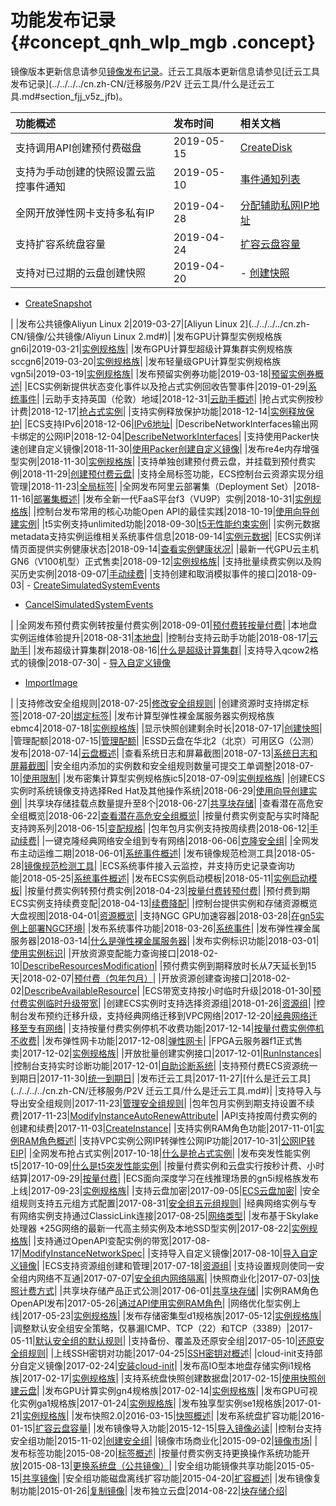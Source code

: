 # 功能发布记录 {#concept_qnh_wlp_mgb .concept}

镜像版本更新信息请参见[镜像发布记录](../../../../cn.zh-CN/镜像/公共镜像/镜像发布记录.md#)。迁云工具版本更新信息请参见[迁云工具发布记录](../../../../cn.zh-CN/迁移服务/P2V 迁云工具/什么是迁云工具.md#section_fjj_v5z_jfb)。

|功能概述|发布时间|相关文档|
|:---|:---|:---|
|支持调用API创建预付费磁盘|2019-05-15|[CreateDisk](../../../../cn.zh-CN/API参考/磁盘/CreateDisk.md#)|
|支持为手动创建的快照设置云监控事件通知|2019-05-10|[事件通知列表](../../../../cn.zh-CN/部署与运维/事件通知/事件通知列表.md#)|
|全网开放弹性网卡支持多私有IP|2019-04-28|[分配辅助私网IP地址](../../../../cn.zh-CN/网络/弹性网卡/分配辅助私网IP地址.md#)|
|支持扩容系统盘容量|2019-04-24|[扩容云盘容量](../../../../cn.zh-CN/块存储/云盘/扩容云盘/扩容云盘容量.md#)|
|支持对已过期的云盘创建快照|2019-04-20| -   [创建快照](../../../../cn.zh-CN/快照/使用快照/创建快照.md#)
-   [CreateSnapshot](../../../../cn.zh-CN/API参考/快照/CreateSnapshot.md#)

 |
|发布公共镜像Aliyun Linux 2|2019-03-27|[Aliyun Linux 2](../../../../cn.zh-CN/镜像/公共镜像/Aliyun Linux 2.md#)|
|发布GPU计算型实例规格族gn6i|2019-03-21|[实例规格族](../../../../cn.zh-CN/实例/实例规格族.md#)|
|发布GPU计算型超级计算集群实例规格族sccgn6|2019-03-20|[实例规格族](../../../../cn.zh-CN/实例/实例规格族.md#)|
|发布轻量级GPU计算型实例规格族vgn5i|2019-03-19|[实例规格族](../../../../cn.zh-CN/实例/实例规格族.md#)|
|发布预留实例券功能|2019-03-18|[预留实例券概述](../../../../cn.zh-CN/实例/选择实例购买方式/预留实例券/预留实例券概述.md#)|
|ECS实例新提供状态变化事件以及抢占式实例回收告警事件|2019-01-29|[系统事件](../../../../cn.zh-CN/部署与运维/系统事件/系统事件概述.md#)|
|云助手支持英国（伦敦）地域|2018-12-31|[云助手概述](../../../../cn.zh-CN/部署与运维/云助手/云助手概述.md#)|
|抢占式实例按秒计费|2018-12-17|[抢占式实例](../../../../cn.zh-CN/实例/选择实例购买方式/抢占式实例/什么是抢占式实例.md#)|
|支持实例释放保护功能|2018-12-14|[实例释放保护](../../../../cn.zh-CN/实例/管理实例/开启实例释放保护.md#)|
|ECS支持IPv6|2018-12-06|[IPv6地址](../../../../cn.zh-CN/网络/实例IP地址介绍/IPv6地址.md#)|
|DescribeNetworkInterfaces输出网卡绑定的公网IP|2018-12-04|[DescribeNetworkInterfaces](../../../../cn.zh-CN/API参考/弹性网卡/DescribeNetworkInterfaces.md#)|
|支持使用Packer快速创建自定义镜像|2018-11-30|[使用Packer创建自定义镜像](../../../../cn.zh-CN/镜像/自定义镜像/创建自定义镜像/使用Packer创建自定义镜像.md#)|
|发布re4e内存增强型实例|2018-11-30|[实例规格族](../../../../cn.zh-CN/实例/实例规格族.md#)|
|支持单独创建预付费云盘，并挂载到预付费实例|2018-11-29|[创建预付费云盘](../../../../cn.zh-CN/块存储/云盘/创建云盘/创建预付费云盘.md#)|
|支持全局标签功能，ECS控制台云资源实现分组管理|2018-11-23|[全局标签](../../../../cn.zh-CN/标签与资源/全局标签实践.md#)|
|全网发布阿里云部署集（Deployment Set）|2018-11-16|[部署集概述](../../../../cn.zh-CN/部署与运维/部署集/部署集概述.md#)|
|发布全新一代FaaS平台f3（VU9P）实例|2018-10-31|[实例规格族](../../../../cn.zh-CN/实例/实例规格族.md#)|
|控制台发布常用的核心功能Open API的最佳实践|2018-10-19|[使用向导创建实例](../../../../cn.zh-CN/实例/创建实例/使用向导创建实例.md#)|
|t5实例支持unlimited功能|2018-09-30|[t5无性能约束实例](cn.zh-CN/实例/选择实例规格/突发型/t5无性能约束实例.md#)|
|实例元数据metadata支持实例运维相关系统事件信息|2018-09-14|[实例元数据](../../../../cn.zh-CN/实例/管理实例/使用实例元数据/什么是实例元数据.md#)|
|ECS实例详情页面提供实例健康状态|2018-09-14|[查看实例健康状况](../../../../cn.zh-CN/部署与运维/监控实例状态/查看实例健康状况.md#)|
|最新一代GPU云主机GN6（V100机型）正式售卖|2018-09-12|[实例规格族](../../../../cn.zh-CN/实例/实例规格族.md#)|
|支持批量续费实例以及购买历史实例|2018-09-07|[手动续费](../../../../cn.zh-CN/产品定价/续费实例/手动续费.md#)|
|支持创建和取消模拟事件的接口|2018-09-03| -   [CreateSimulatedSystemEvents](../../../../cn.zh-CN/API参考/系统事件/CreateSimulatedSystemEvents.md#)
-   [CancelSimulatedSystemEvents](../../../../cn.zh-CN/API参考/系统事件/CancelSimulatedSystemEvents.md#)

 |
|全网发布预付费实例转按量付费实例|2018-09-01|[预付费转按量付费](../../../../cn.zh-CN/产品定价/预付费转按量付费.md#)|
|本地盘实例运维体验提升|2018-08-31|[本地盘](../../../../cn.zh-CN/块存储/本地盘.md#)|
|控制台支持云助手功能|2018-08-17|[云助手](../../../../cn.zh-CN/部署与运维/云助手/云助手概述.md#)|
|发布超级计算集群|2018-08-16|[什么是超级计算集群](../../../../cn.zh-CN/实例/选择实例规格/超级计算集群（SCC）/什么是超级计算集群.md#)|
|支持导入qcow2格式的镜像|2018-07-30| -   [导入自定义镜像](../../../../cn.zh-CN/镜像/自定义镜像/导入镜像/导入自定义镜像.md#)
-   [ImportImage](../../../../cn.zh-CN/API参考/镜像/ImportImage.md#)

 |
|支持修改安全组规则|2018-07-25|[修改安全组规则](../../../../cn.zh-CN/安全/安全组/管理安全组规则.md#)|
|创建资源时支持绑定标签|2018-07-20|[绑定标签](../../../../cn.zh-CN/标签与资源/标签/绑定标签.md#)|
|发布计算型弹性裸金属服务器实例规格族ebmc4|2018-07-18|[实例规格族](../../../../cn.zh-CN/实例/实例规格族.md#)|
|显示快照创建剩余时长|2018-07-17|[创建快照](../../../../cn.zh-CN/快照/使用快照/创建快照.md#)|
|管理配额|2018-07-15|[管理配额](../../../../cn.zh-CN/标签与资源/管理配额.md#)|
|ESSD云盘在华北2（北京）可用区G（公测）发布|2018-07-14|[云盘概述](../../../../cn.zh-CN/块存储/云盘/云盘概述.md#)|
|查看系统日志和屏幕截图|2018-07-13|[系统日志和屏幕截图](../../../../cn.zh-CN/部署与运维/查询操作故障/系统日志和屏幕截图.md#)|
|安全组内添加的实例数和安全组规则数量可提交工单调整|2018-07-10|[使用限制](cn.zh-CN/产品简介/使用限制.md#)|
|发布密集计算型实例规格族ic5|2018-07-09|[实例规格族](../../../../cn.zh-CN/实例/实例规格族.md#)|
|创建ECS实例时系统镜像支持选择Red Hat及其他操作系统|2018-06-29|[使用向导创建实例](../../../../cn.zh-CN/实例/创建实例/使用向导创建实例.md#)|
|共享块存储挂载点数量提升至8个|2018-06-27|[共享块存储](../../../../cn.zh-CN/块存储/共享块存储.md#)|
|查看潜在高危安全组概览|2018-06-22|[查看潜在高危安全组概览](../../../../cn.zh-CN/最佳实践/安全/查看潜在高危安全组概览.md#)|
|按量付费实例变配与实时降配支持跨系列|2018-06-15|[变配规格](../../../../cn.zh-CN/实例/升降配实例/支持变配的实例规格.md#)|
|包年包月实例支持按周续费|2018-06-12|[手动续费](../../../../cn.zh-CN/产品定价/续费实例/手动续费.md#)|
|一键克隆经典网络安全组到专有网络|2018-06-06|[克隆安全组](../../../../cn.zh-CN/安全/安全组/管理安全组.md#section_imc_xwy_lgb)|
|全网发布主动运维二期|2018-06-01|[系统事件概述](../../../../cn.zh-CN/部署与运维/系统事件/系统事件概述.md#)|
|发布镜像规范检测工具|2018-05-28|[镜像规范检测工具](../../../../cn.zh-CN/镜像/自定义镜像/导入镜像/镜像规范检测工具.md#)|
|ECS系统事件接入云监控，并支持历史记录查询功能|2018-05-25|[系统事件概述](../../../../cn.zh-CN/部署与运维/系统事件/系统事件概述.md#)|
|发布ECS实例启动模板|2018-05-11|[实例启动模板](../../../../cn.zh-CN/实例/管理实例/管理实例启动模板/创建实例启动模板.md#)|
|按量付费实例转预付费实例|2018-04-23|[按量付费转预付费](../../../../cn.zh-CN/产品定价/按量付费转预付费.md#)|
|预付费到期ECS实例支持续费变配|2018-04-13|[续费降配](../../../../cn.zh-CN/产品定价/续费实例/续费降配.md#)|
|控制台提供实例和存储资源概览大盘视图|2018-04-01|[资源概览](https://yq.aliyun.com/articles/552809)|
|支持NGC GPU加速容器|2018-03-28|[在gn5实例上部署NGC环境](../../../../cn.zh-CN/最佳实践/GPU实例最佳实践/在gn5实例上部署NGC环境.md#)|
|发布系统事件功能|2018-03-26|[系统事件](../../../../cn.zh-CN/部署与运维/系统事件/系统事件概述.md#)|
|发布弹性裸金属服务器|2018-03-14|[什么是弹性裸金属服务器](../../../../cn.zh-CN/实例/选择实例规格/弹性裸金属服务器（神龙）/什么是弹性裸金属服务器.md#)|
|发布实例标识功能|2018-03-01|[使用实例标识](../../../../cn.zh-CN/实例/管理实例/使用实例标识.md#)|
|开放资源变配能力查询接口|2018-02-10|[DescribeResourcesModification](../../../../cn.zh-CN/API参考/地域/DescribeResourcesModification.md#)|
|预付费实例到期释放时长从7天延长到15天|2018-02-07|[预付费（包年包月）](../../../../cn.zh-CN/产品定价/预付费（包年包月）.md#)|
|开放资源创建查询接口|2018-02-02|[DescribeAvailableResource](../../../../cn.zh-CN/API参考/地域/DescribeAvailableResource.md#)|
|ECS带宽支持按小时临时升级|2018-01-30|[预付费实例临时升级带宽](../../../../cn.zh-CN/实例/升降配实例/升配预付费实例/预付费实例临时升级带宽.md#)|
|创建ECS实例时支持选择资源组|2018-01-26|[资源组](../../../../cn.zh-CN/标签与资源/资源组.md#)|
|控制台发布预约迁移升级，支持经典网络迁移到VPC网络|2017-12-20|[经典网络迁移至专有网络](../../../../cn.zh-CN/网络/经典网络迁移至专有网络.md#)|
|支持按量付费实例停机不收费功能|2017-12-14|[按量付费实例停机不收费](../../../../cn.zh-CN/产品定价/按量付费实例停机不收费.md#)|
|发布弹性网卡功能|2017-12-08|[弹性网卡](../../../../cn.zh-CN/网络/弹性网卡/弹性网卡概述.md#)|
|FPGA云服务器f1正式售卖|2017-12-02|[实例规格族](../../../../cn.zh-CN/实例/实例规格族.md#)|
|开放批量创建实例接口|2017-12-01|[RunInstances](../../../../cn.zh-CN/API参考/实例/RunInstances.md#)|
|控制台支持实时诊断功能|2017-12-01|[自助诊断系统](../../../../cn.zh-CN/部署与运维/查询操作故障/自助诊断系统.md#)|
|支持预付费ECS资源统一到期日|2017-11-30|[统一到期日](../../../../cn.zh-CN/产品定价/续费实例/统一到期日.md#)|
|发布迁云工具|2017-11-27|[什么是迁云工具](../../../../cn.zh-CN/迁移服务/P2V 迁云工具/什么是迁云工具.md#)|
|支持导入与导出安全组规则|2017-11-23|[管理安全组规则](../../../../cn.zh-CN/安全/安全组/管理安全组规则.md#)|
|包年包月实例到期支持设置不续费|2017-11-23|[ModifyInstanceAutoRenewAttribute](../../../../cn.zh-CN/API参考/实例/ModifyInstanceAutoRenewAttribute.md#)|
|API支持按周付费实例的创建和续费|2017-11-03|[CreateInstance](../../../../cn.zh-CN/API参考/实例/CreateInstance.md#)|
|支持实例RAM角色功能|2017-11-01|[实例RAM角色概述](../../../../cn.zh-CN/安全/实例RAM角色/实例RAM角色概述.md#)|
|支持VPC实例公网IP转弹性公网IP功能|2017-10-31|[公网IP转EIP](../../../../cn.zh-CN/用户指南/ECS固定公网IP转换为EIP.md#)|
|全网发布抢占式实例|2017-10-18|[什么是抢占式实例](../../../../cn.zh-CN/实例/选择实例购买方式/抢占式实例/什么是抢占式实例.md#)|
|发布突发性能实例t5|2017-10-09|[什么是t5突发性能实例](../../../../cn.zh-CN/实例/选择实例规格/突发型/什么是t5突发性能实例.md#)|
|按量付费实例和云盘实行按秒计费、小时结算|2017-09-29|[按量付费](../../../../cn.zh-CN/产品定价/计费对比.md#)|
|ECS面向深度学习在线推理场景的gn5i规格族发布上线|2017-09-23|[实例规格族](../../../../cn.zh-CN/实例/实例规格族.md#)|
|支持云盘加密|2017-09-05|[ECS云盘加密](../../../../cn.zh-CN/块存储/云盘/ECS云盘加密.md#)|
|安全组规则支持五元组方式配置|2017-08-31|[安全组五元组规则](../../../../cn.zh-CN/最佳实践/安全/安全组五元组规则.md#)|
|经典网络实例与专有网络实例支持通过ClassicLink连接|2017-08-25|[网络类型](../../../../cn.zh-CN/网络/网络类型.md#)|
|发布基于Skylake处理器 +25G网络的最新一代高主频实例及本地SSD型实例|2017-08-22|[实例规格族](../../../../cn.zh-CN/实例/实例规格族.md#)|
|支持通过OpenAPI变配实例的带宽|2017-08-17|[ModifyInstanceNetworkSpec](../../../../cn.zh-CN/API参考/网络/ModifyInstanceNetworkSpec.md#)|
|支持导入自定义镜像|2017-08-10|[导入自定义镜像](../../../../cn.zh-CN/镜像/自定义镜像/导入镜像/导入自定义镜像.md#)|
|ECS支持资源组创建和管理|2017-07-18|[资源组](../../../../cn.zh-CN/标签与资源/资源组.md#)|
|支持设置规则使同一安全组内网络不互通|2017-07-07|[安全组内网络隔离](../../../../cn.zh-CN/最佳实践/安全/安全组内网络隔离.md#)|
|快照商业化|2017-07-03|[快照计费方式](../../../../cn.zh-CN/产品定价/快照计费方式.md#)|
|共享块存储产品正式公测|2017-06-01|[共享块存储](../../../../cn.zh-CN/块存储/共享块存储.md#)|
|实例RAM角色OpenAPI发布|2017-05-26|[通过API使用实例RAM角色](../../../../cn.zh-CN/安全/实例RAM角色/通过API使用实例RAM角色.md#)|
|网络优化型实例上线|2017-05-23|[实例规格族](../../../../cn.zh-CN/实例/实例规格族.md#)|
|发布存储密集型d1规格族|2017-05-12|[实例规格族](../../../../cn.zh-CN/实例/实例规格族.md#)|
|调整默认安全组安全策略，仅暴漏ICMP、TCP（22）和TCP（3389）|2017-05-11|[默认安全组的默认规则](../../../../cn.zh-CN/安全/安全组/安全组概述.md#section_m4b_bdb_3gb)|
|支持备份、覆盖及还原安全组|2017-05-10|[还原安全组规则](../../../../cn.zh-CN/安全/安全组/管理安全组规则.md#section_l2z_jyy_lgb)|
|上线SSH密钥对功能|2017-04-25|[SSH密钥对概述](../../../../cn.zh-CN/安全/SSH密钥对/SSH密钥对概述.md#)|
|cloud-init支持部分自定义镜像|2017-02-24|[安装cloud-init](../../../../cn.zh-CN/镜像/自定义镜像/导入镜像/安装cloud-init.md#)|
|发布高IO型本地盘存储实例i1规格族|2017-02-17|[实例规格族](../../../../cn.zh-CN/实例/实例规格族.md#)|
|支持系统盘快照创建数据盘|2017-02-15|[使用快照创建云盘](../../../../cn.zh-CN/块存储/云盘/创建云盘/使用快照创建云盘.md#)|
|发布GPU计算实例gn4规格族|2017-02-14|[实例规格族](../../../../cn.zh-CN/实例/实例规格族.md#)|
|发布GPU可视化实例ga1规格族|2017-01-24|[实例规格族](../../../../cn.zh-CN/实例/实例规格族.md#)|
|发布独享型实例se1规格族|2017-01-21|[实例规格族](../../../../cn.zh-CN/实例/实例规格族.md#)|
|发布快照2.0|2016-03-15|[快照概述](../../../../cn.zh-CN/快照/快照概述.md#)|
|发布系统盘扩容功能|2016-01-15|[扩容云盘容量](../../../../cn.zh-CN/块存储/云盘/扩容云盘/扩容云盘容量.md#)|
|发布镜像导入功能|2015-12-15|[导入镜像必读](../../../../cn.zh-CN/镜像/自定义镜像/导入镜像/导入镜像必读.md#)|
|控制台支持安全组功能|2015-11-02|[创建安全组](../../../../cn.zh-CN/安全/安全组/创建安全组.md#)|
|镜像市场商业化|2015-09-02|[镜像市场](../../../../cn.zh-CN/镜像/镜像市场.md#)|
|发布标签功能|2015-08-20|[标签概述](../../../../cn.zh-CN/标签与资源/标签/标签概述.md#)|
|按量付费实例支持更换操作系统功能开放|2015-08-13|[更换系统盘（公共镜像）](../../../../cn.zh-CN/块存储/云盘/更换系统盘/更换系统盘（公共镜像）.md#)|
|安全组功能镜像共享功能|2015-05-15|[共享镜像](../../../../cn.zh-CN/镜像/自定义镜像/共享镜像.md#)|
|安全组功能磁盘离线扩容功能|2015-04-20|[扩容概述](../../../../cn.zh-CN/块存储/云盘/扩容云盘/扩容概述.md#)|
|发布镜像复制功能|2015-01-26|[复制镜像](../../../../cn.zh-CN/镜像/自定义镜像/复制镜像.md#)|
|发布独立云盘|2014-08-22|[块存储介绍](../../../../cn.zh-CN/块存储/什么是块存储.md#)|

